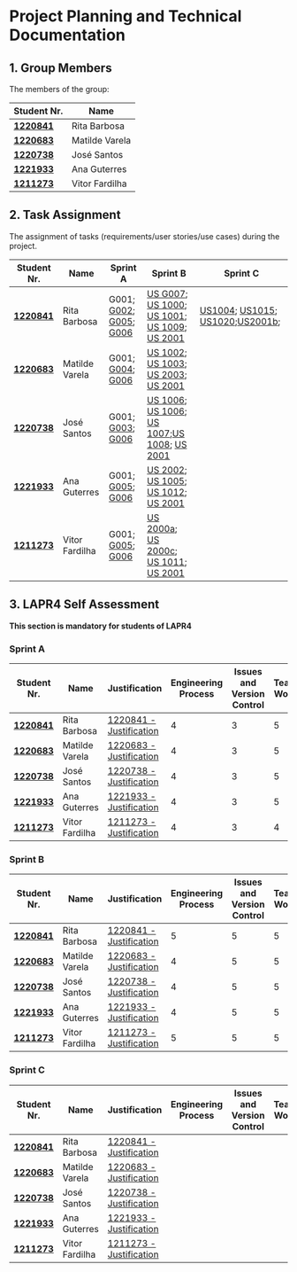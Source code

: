 # Project Planning and Technical Documentation

## 1. Group Members

The members of the group:

| Student Nr.                      | Name           |
|----------------------------------|----------------|
| **[1220841](1220841/readme.md)** | Rita Barbosa   |
| **[1220683](1220683/readme.md)** | Matilde Varela |
| **[1220738](1220738/readme.md)** | José Santos    |
| **[1221933](1221933/readme.md)** | Ana Guterres   |
| **[1211273](1211273/readme.md)** | Vitor Fardilha |

## 2. Task Assignment

The assignment of tasks (requirements/user stories/use cases) during the project.

| Student Nr.                      | Name           | Sprint A                                                                              | Sprint B                                                                                                                                                                                                   | Sprint C                                                                                                                                                 |
|----------------------------------|----------------|---------------------------------------------------------------------------------------|------------------------------------------------------------------------------------------------------------------------------------------------------------------------------------------------------------|----------------------------------------------------------------------------------------------------------------------------------------------------------|
| **[1220841](1220841/readme.md)** | Rita Barbosa   | G001; [G002](us_g002/readme.md); [G005](us_g005/readme.md); [G006](us_g006/readme.md) | [US G007](us_g007/readme.md); [US 1000](sprint-b/sb_us_1000/readme.md); [US 1001](sprint-b/sb_us_1001/readme.md); [US 1009](sprint-b/sb_us_1009/readme.md); [US 2001](sprint-b/sb_us_2001/readme.md)       | [US1004](sprint-c/us_1004/readme.md); [US1015](sprint-c/us_1015/readme.md); [US1020](sprint-c/us_1020/readme.md);[US2001b](sprint-c/us_2001b/readme.md); |
| **[1220683](1220683/readme.md)** | Matilde Varela | G001; [G004](us_g004/readme.md); [G006](us_g006/readme.md)                            | [US 1002](sprint-b/sb_us_1002/readme.md); [US 1003](sprint-b/sb_us_1003/readme.md); [US 2003](sprint-b/sb_us_2003/readme.md); [US 2001](sprint-b/sb_us_2001/readme.md)                                     |                                                                                                                                                          |
| **[1220738](1220738/readme.md)** | José Santos    | G001; [G003](us_g003/readme.md); [G006](us_g006/readme.md)                            | [US 1006](sprint-b/sb_us_1006/readme.md); [US 1006](sprint-b/sb_us_1006b/readme.md); [US 1007](sprint-b/sb_us_1007/readme.md);[US 1008](sprint-b/sb_us_1008/readme.md); [US 2001](../sb_us_2001/readme.md) |                                                                                                                                                          |
| **[1221933](1221933/readme.md)** | Ana Guterres   | G001; [G005](us_g005/readme.md); [G006](us_g006/readme.md)                            | [US 2002](sprint-b/sb_us_2002/readme.md); [US 1005](sprint-b/sb_us_1005/readme.md); [US 1012](sprint-b/sb_us_1012/readme.md); [US 2001](sprint-b/sb_us_2001/readme.md)                                     |                                                                                                                                                          |
| **[1211273](1211273/readme.md)** | Vitor Fardilha | G001; [G005](us_g005/readme.md); [G006](us_g006/readme.md)                            | [US 2000a](sprint-b/sb_us_2000a/readme.md); [US 2000c](sprint-b/sb_us_2000c/readme.md); [US 1011](sprint-b/sb_us_1011/readme.md); [US 2001](sprint-b/sb_us_2001/readme.md)                                 |                                                                                                                                                          |

## 3. LAPR4 Self Assessment

**This section is mandatory for students of LAPR4**

### Sprint A

| Student Nr.                      | Name           | Justification                                              | Engineering Process | Issues and Version Control | Team Work | Deployment | Integration | Req. Satisfaction | 
|----------------------------------|----------------|------------------------------------------------------------|---------------------|----------------------------|-----------|------------|-------------|-------------------|
| **[1220841](1220841/readme.md)** | Rita Barbosa   | [1220841 - Justification](1220841/lapr4/sprinta/readme.md) | 4                   | 3                          | 5         | 4          | 5           | 4                 |
| **[1220683](1220683/readme.md)** | Matilde Varela | [1220683 - Justification](1220683/lapr4/sprinta/readme.md) | 4                   | 3                          | 5         | 4          | 5           | 4                 |
| **[1220738](1220738/readme.md)** | José Santos    | [1220738 - Justification](1220738/lapr4/sprinta/readme.md) | 4                   | 3                          | 5         | 5          | 5           | 4                 |
| **[1221933](1221933/readme.md)** | Ana Guterres   | [1221933 - Justification](1221933/lapr4/sprinta/readme.md) | 4                   | 3                          | 5         | 4          | 5           | 4                 |
| **[1211273](1211273/readme.md)** | Vitor Fardilha | [1211273 - Justification](1211273/lapr4/sprinta/readme.md) | 4                   | 3                          | 4         | 4          | 5           | 4                 |

### Sprint B

| Student Nr.                      | Name           | Justification                                              | Engineering Process | Issues and Version Control | Team Work | Deployment | Integration | Req. Satisfaction | 
|----------------------------------|----------------|------------------------------------------------------------|---------------------|----------------------------|-----------|------------|-------------|-------------------|
| **[1220841](1220841/readme.md)** | Rita Barbosa   | [1220841 - Justification](1220841/lapr4/sprinta/readme.md) | 5                   | 5                          | 5         | 4          | 4           | 4                 |
| **[1220683](1220683/readme.md)** | Matilde Varela | [1220683 - Justification](1220683/lapr4/sprinta/readme.md) | 4                   | 5                          | 5         | 4          | 5           | 4                 |
| **[1220738](1220738/readme.md)** | José Santos    | [1220738 - Justification](1220738/lapr4/sprinta/readme.md) | 4                   | 5                          | 5         | 4          | 4           | 4                 |
| **[1221933](1221933/readme.md)** | Ana Guterres   | [1221933 - Justification](1221933/lapr4/sprinta/readme.md) | 4                   | 5                          | 5         | 4          | 5           | 4                 |
| **[1211273](1211273/readme.md)** | Vitor Fardilha | [1211273 - Justification](1211273/lapr4/sprinta/readme.md) | 5                   | 5                          | 5         | 4          | 4           | 4                 |

### Sprint C

| Student Nr.                      | Name           | Justification                                              | Engineering Process | Issues and Version Control | Team Work | Deployment | Integration | Req. Satisfaction | 
|----------------------------------|----------------|------------------------------------------------------------|---------------------|----------------------------|-----------|------------|-------------|-------------------|
| **[1220841](1220841/readme.md)** | Rita Barbosa   | [1220841 - Justification](1220841/lapr4/sprinta/readme.md) |                     |                            |           |            |             |                   |
| **[1220683](1220683/readme.md)** | Matilde Varela | [1220683 - Justification](1220683/lapr4/sprinta/readme.md) |                     |                            |           |            |             |                   |
| **[1220738](1220738/readme.md)** | José Santos    | [1220738 - Justification](1220738/lapr4/sprinta/readme.md) |                     |                            |           |            |             |                   |
| **[1221933](1221933/readme.md)** | Ana Guterres   | [1221933 - Justification](1221933/lapr4/sprinta/readme.md) |                     |                            |           |            |             |                   |
| **[1211273](1211273/readme.md)** | Vitor Fardilha | [1211273 - Justification](1211273/lapr4/sprinta/readme.md) |                     |                            |           |            |             |                   |

